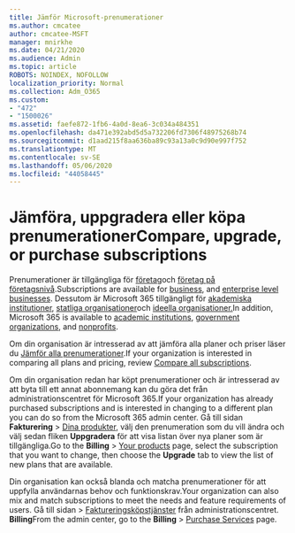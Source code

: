```yaml
---
title: Jämför Microsoft-prenumerationer
ms.author: cmcatee
author: cmcatee-MSFT
manager: mnirkhe
ms.date: 04/21/2020
ms.audience: Admin
ms.topic: article
ROBOTS: NOINDEX, NOFOLLOW
localization_priority: Normal
ms.collection: Adm_O365
ms.custom:
- "472"
- "1500026"
ms.assetid: faefe872-1fb6-4a0d-8ea6-3c034a484351
ms.openlocfilehash: da471e392abd5d5a732206fd7306f48975268b74
ms.sourcegitcommit: d1aad215f8aa636ba89c93a13a0c9d90e997f752
ms.translationtype: MT
ms.contentlocale: sv-SE
ms.lasthandoff: 05/06/2020
ms.locfileid: "44058445"
---
```

# <a name="compare-upgrade-or-purchase-subscriptions"></a><span data-ttu-id="de0df-102">Jämföra, uppgradera eller köpa prenumerationer</span><span class="sxs-lookup"><span data-stu-id="de0df-102">Compare, upgrade, or purchase subscriptions</span></span>
  
<span data-ttu-id="de0df-103">Prenumerationer är tillgängliga för [företag](https://products.office.com/compare-all-microsoft-office-products?tab=2)och [företag på företagsnivå](https://products.office.com/business/compare-more-office-365-for-business-plans).</span><span class="sxs-lookup"><span data-stu-id="de0df-103">Subscriptions are available for [business](https://products.office.com/compare-all-microsoft-office-products?tab=2), and [enterprise level businesses](https://products.office.com/business/compare-more-office-365-for-business-plans).</span></span> <span data-ttu-id="de0df-104">Dessutom är Microsoft 365 tillgängligt för [akademiska institutioner,](https://products.office.com/academic/compare-office-365-education-plans) [statliga organisationer](https://products.office.com/government/compare-office-365-government-plans)och [ideella organisationer.](https://products.office.com/nonprofit/office-365-nonprofit-plans-and-pricing?tab=1)</span><span class="sxs-lookup"><span data-stu-id="de0df-104">In addition, Microsoft 365 is available to [academic institutions](https://products.office.com/academic/compare-office-365-education-plans), [government organizations](https://products.office.com/government/compare-office-365-government-plans), and [nonprofits](https://products.office.com/nonprofit/office-365-nonprofit-plans-and-pricing?tab=1).</span></span>
  
<span data-ttu-id="de0df-105">Om din organisation är intresserad av att jämföra alla planer och priser läser du [Jämför alla prenumerationer](https://products.office.com/business/compare-more-office-365-for-business-plans).</span><span class="sxs-lookup"><span data-stu-id="de0df-105">If your organization is interested in comparing all plans and pricing, review [Compare all subscriptions](https://products.office.com/business/compare-more-office-365-for-business-plans).</span></span>
  
<span data-ttu-id="de0df-106">Om din organisation redan har köpt prenumerationer och är intresserad av att byta till ett annat abonnemang kan du göra det från administrationscentret för Microsoft 365.</span><span class="sxs-lookup"><span data-stu-id="de0df-106">If your organization has already purchased subscriptions and is interested in changing to a different plan you can do so from the Microsoft 365 admin center.</span></span> <span data-ttu-id="de0df-107">Gå till sidan **Fakturering** \> [Dina produkter,](https://go.microsoft.com/fwlink/p/?linkid=842054) välj den prenumeration som du vill ändra och välj sedan fliken **Uppgradera** för att visa listan över nya planer som är tillgängliga.</span><span class="sxs-lookup"><span data-stu-id="de0df-107">Go to the **Billing** \> [Your products](https://go.microsoft.com/fwlink/p/?linkid=842054) page, select the subscription that you want to change, then choose the **Upgrade** tab to view the list of new plans that are available.</span></span>
  
<span data-ttu-id="de0df-108">Din organisation kan också blanda och matcha prenumerationer för att uppfylla användarnas behov och funktionskrav.</span><span class="sxs-lookup"><span data-stu-id="de0df-108">Your organization can also mix and match subscriptions to meet the needs and feature requirements of users.</span></span> <span data-ttu-id="de0df-109">Gå till sidan \> [Faktureringsköpstjänster](https://go.microsoft.com/fwlink/p/?linkid=868433) från administrationscentret. **Billing**</span><span class="sxs-lookup"><span data-stu-id="de0df-109">From the admin center, go to the **Billing** \> [Purchase Services](https://go.microsoft.com/fwlink/p/?linkid=868433) page.</span></span>